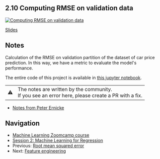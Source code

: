 
## 2.10 Computing RMSE on validation data

[![Computing RMSE on validation data](https://img.youtube.com/vi/rawGPXg2ofE/0.jpg)](https://www.youtube.com/watch?v=rawGPXg2ofE)

[Slides](https://www.slideshare.net/AlexeyGrigorev/ml-zoomcamp-2-slides)


## Notes

Calculation of the RMSE on validation partition of the dataset of car price prediction. In this way, we have a metric to evaluate the model's 
performance. 

The entire code of this project is available in [this jupyter notebook](https://github.com/alexeygrigorev/mlbookcamp-code/blob/master/chapter-02-car-price/02-carprice.ipynb). 

<table>
   <tr>
      <td>⚠️</td>
      <td>
         The notes are written by the community. <br>
         If you see an error here, please create a PR with a fix.
      </td>
   </tr>
</table>

* [Notes from Peter Ernicke](https://knowmledge.com/2023/09/22/ml-zoomcamp-2023-machine-learning-for-regression-part-8/)

## Navigation

* [Machine Learning Zoomcamp course](../README.md)
* [Session 2: Machine Learning for Regression](./readme.md)
* Previous: [Root mean squared error](09-rmse.md)
* Next: [Feature engineering](11-feature-engineering.md)